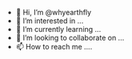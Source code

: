 - 👋 Hi, I’m @whyearthfly
- 👀 I’m interested in ...
- 🌱 I’m currently learning ...
- 💞️ I’m looking to collaborate on ...
- 📫 How to reach me ....

<!---
whyearthfly/whyearthfly is a ✨ special ✨ repository because its `README.md` (this file) appears on your GitHub profile.
You can click the Preview link to take a look at your changes.
--->
